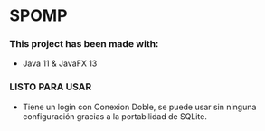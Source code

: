 # SPOMP

### This project has been made with:
* Java 11 & JavaFX 13

### LISTO PARA USAR
* Tiene un login con Conexion Doble, se puede usar sin ninguna configuración gracias a la portabilidad de SQLite.
